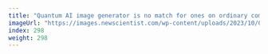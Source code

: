 ```yaml
---
title: "Quantum AI image generator is no match for ones on ordinary computers"
imageUrl: "https://images.newscientist.com/wp-content/uploads/2023/10/02113726/SEI_173865272.jpg?width=788"
index: 298
weight: 298
---
```


